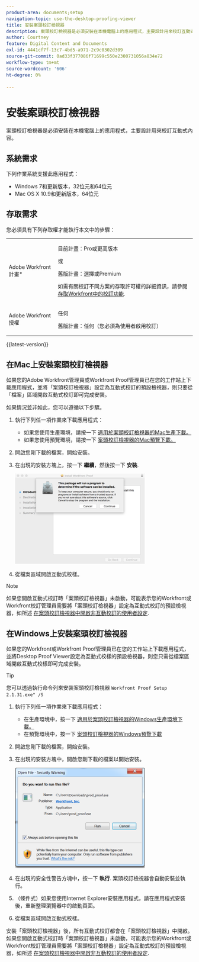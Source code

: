 ```yaml
---
product-area: documents;setup
navigation-topic: use-the-desktop-proofing-viewer
title: 安裝案頭校訂檢視器
description: 案頭校訂檢視器是必須安裝在本機電腦上的應用程式，主要設計用來校訂互動式內容。
author: Courtney
feature: Digital Content and Documents
exl-id: 4441cf7f-13c7-4bd5-a971-2c9c0302d309
source-git-commit: 0ad33f377086f71699c550e2300731056a834e72
workflow-type: tm+mt
source-wordcount: '606'
ht-degree: 0%

---
```


# 安裝案頭校訂檢視器

案頭校訂檢視器是必須安裝在本機電腦上的應用程式，主要設計用來校訂互動式內容。

## 系統需求

下列作業系統支援此應用程式：

* Windows 7和更新版本，32位元和64位元
* Mac OS X 10.9和更新版本，64位元

## 存取需求

您必須具有下列存取權才能執行本文中的步驟：

<table style="table-layout:auto"> 
 <col> 
 <col> 
 <tbody> 
  <tr> 
   <td role="rowheader">Adobe Workfront計畫*</td> 
   <td> <p>目前計畫：Pro或更高版本</p> <p>或</p> <p>舊版計畫：選擇或Premium</p> <p>如需有關校訂不同方案的存取許可權的詳細資訊，請參閱 <a href="/help/quicksilver/administration-and-setup/manage-workfront/configure-proofing/access-to-proofing-functionality.md" class="MCXref xref">存取Workfront中的校訂功能</a>.</p> </td> 
  </tr> 
  <tr> 
   <td role="rowheader">Adobe Workfront授權</td> 
   <td> <p>任何</p> <p>舊版計畫：任何（您必須為使用者啟用校訂）</p> </td> 
  </tr> 
 </tbody> 
</table>

{{latest-version}}

## 在Mac上安裝案頭校訂檢視器

如果您的Adobe Workfront管理員或Workfront Proof管理員已在您的工作站上下載應用程式，並將「案頭校訂檢視器」設定為互動式校訂的預設檢視器，則只要從「檔案」區域開啟互動式校訂即可完成安裝。

如果情況並非如此，您可以遵循以下步驟。

1. 執行下列任一項作業來下載應用程式：

   * 如果您使用生產環境，請按一下 [適用於案頭校訂檢視器的Mac生產下載。](https://assets.proofhq.com/nativeviewer/desktop_viewer/Workfront+Proof-2.1.31.pkg)
   * 如果您使用預覽環境，請按一下 [案頭校訂檢視器的Mac預覽下載。](https://assets.preview.proofhq.com/nativeviewer/desktop_viewer/Workfront+Proof+Preview-2.1.31.pkg)

1. 開啟您剛下載的檔案，開始安裝。
1. 在出現的安裝方塊上，按一下 **繼續**，然後按一下 **安裝**.

   ![00000776.png](assets/00000776-350x244.png)

1. 從檔案區域開啟互動式校樣。

>[!NOTE]
>
>如果您開啟互動式校訂時「案頭校訂檢視器」未啟動，可能表示您的Workfront或Workfront校訂管理員需要將「案頭校訂檢視器」設定為互動式校訂的預設檢視器，如所述 [在案頭校訂檢視器中開啟非互動校訂的使用者設定](../../../workfront-proof/wp-work-proofsfiles/review-proofs-dpv/destop-proofing-viewer.md#user-setting-for-launching-non-interactive-proofs).

## 在Windows上安裝案頭校訂檢視器

如果您的Workfront或Workfront Proof管理員已在您的工作站上下載應用程式，並將Desktop Proof Viewer設定為互動式校樣的預設檢視器，則您只需從檔案區域開啟互動式校樣即可完成安裝。

>[!TIP]
>
>您可以透過執行命令列來安裝案頭校訂檢視器 `Workfront Proof Setup 2.1.31.exe" /S`

1. 執行下列任一項作業來下載應用程式：

   * 在生產環境中，按一下 [適用於案頭校訂檢視器的Windows生產環境下載。](https://assets.proofhq.com/nativeviewer/desktop_viewer/Workfront+Proof+Setup+2.1.31.exe)
   * 在預覽環境中，按一下 [案頭校訂檢視器的Windows預覽下載](https://assets.preview.proofhq.com/nativeviewer/desktop_viewer/Workfront+Proof+Preview+Setup+2.1.31.exe)

1. 開啟您剛下載的檔案，開始安裝。
1. 在出現的安裝方塊中，開啟您剛下載的檔案以開始安裝。

   ![Screen_Shot_2018-05-02_at_10.56.55_AM.png](assets/screen-shot-2018-05-02-at-10.56.55-am-350x271.png)

1. 在出現的安全性警告方塊中，按一下 **執行**. 案頭校訂檢視器會自動安裝並執行。
1. （條件式）如果您使用Internet Explorer安裝應用程式，請在應用程式安裝後，重新整理瀏覽器中的啟動頁面。
1. 從檔案區域開啟互動式校樣。

安裝「案頭校訂檢視器」後，所有互動式校訂都會在「案頭校訂檢視器」中開啟。 如果您開啟互動式校訂時「案頭校訂檢視器」未啟動，可能表示您的Workfront或Workfront校訂管理員需要將「案頭校訂檢視器」設定為互動式校訂的預設檢視器，如所述 [在案頭校訂檢視器中開啟非互動校訂的使用者設定](../../../workfront-proof/wp-work-proofsfiles/review-proofs-dpv/destop-proofing-viewer.md#user-setting-for-launching-non-interactive-proofs).
